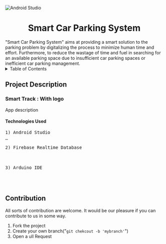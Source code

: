 ![Android Studio](Static/AS.png)
<h1 align="center">
    Smart Car Parking System   
</h1>
"Smart Car Parking System" aims at providing a smart solution to the parking problem by digitalizing the process to minimize human time and effort. Furthermore, to reduce the wastage of time and fuel in searching for an available parking space due to insufficient car parking spaces or inefficient car parking management.
   <details><summary>Table of Contents</summary>
      <p>
        <br>
          1. About the Project
        </br>
        2. Contribtion
      </p>
    </details>
<h2> 
  Project Description
</h2>
<h3>
  Smart Track : With logo
</h3>
<p dir="auto">
  App description
</p>
<h4 dir="auto">
  Technologies Used
</h4>
<pre>
1) Android Studio
<a href="https://developer.android.com/studio/"> 
</a>
2) Firebase Realtime Database
<a href="https://firebase.google.com/">
<img_src="" width="30" style="max-width: 100%;">
</a>
3) Arduino IDE
<a href="https://www.arduino.cc/en/software/">
<img_src="" width="30" style="max-width: 100%;">
</a>
</pre>
<h2 dir="auto">
  Contribution
</h2>
<p dir="auto">
  All sorts of contribution are welcome. It would be our pleasure if you can contribute to us in some way.
</p>
<ol dir="auto">
  <li> Fork the project </li>
  <li> Create your own branch("<code>git chekcout -b 'mybranch'</code>") </li>
<li> Open a ull Request</li>
</ol>


  
